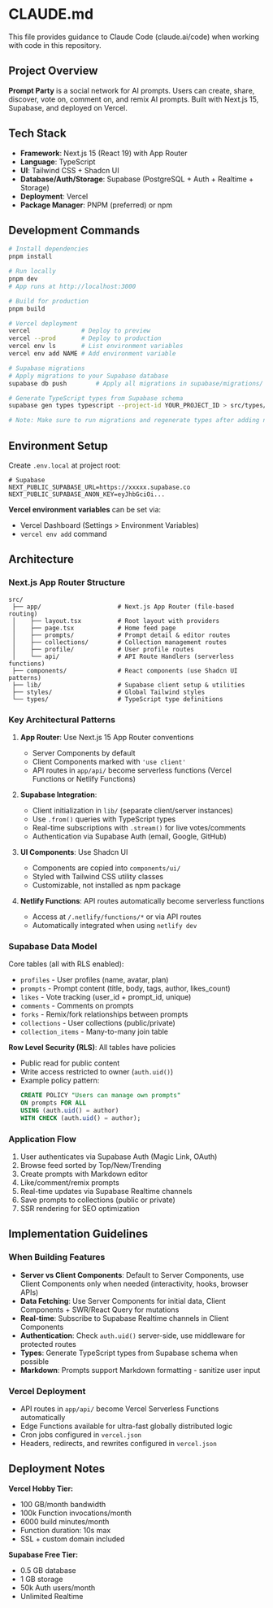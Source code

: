 # CLAUDE.md

This file provides guidance to Claude Code (claude.ai/code) when working with code in this repository.

## Project Overview

**Prompt Party** is a social network for AI prompts. Users can create, share, discover, vote on, comment on, and remix AI prompts. Built with Next.js 15, Supabase, and deployed on Vercel.

## Tech Stack

- **Framework**: Next.js 15 (React 19) with App Router
- **Language**: TypeScript
- **UI**: Tailwind CSS + Shadcn UI
- **Database/Auth/Storage**: Supabase (PostgreSQL + Auth + Realtime + Storage)
- **Deployment**: Vercel
- **Package Manager**: PNPM (preferred) or npm

## Development Commands

```bash
# Install dependencies
pnpm install

# Run locally
pnpm dev
# App runs at http://localhost:3000

# Build for production
pnpm build

# Vercel deployment
vercel              # Deploy to preview
vercel --prod       # Deploy to production
vercel env ls       # List environment variables
vercel env add NAME # Add environment variable

# Supabase migrations
# Apply migrations to your Supabase database
supabase db push        # Apply all migrations in supabase/migrations/

# Generate TypeScript types from Supabase schema
supabase gen types typescript --project-id YOUR_PROJECT_ID > src/types/supabase.ts

# Note: Make sure to run migrations and regenerate types after adding new tables/columns
```

## Environment Setup

Create `.env.local` at project root:

```env
# Supabase
NEXT_PUBLIC_SUPABASE_URL=https://xxxxx.supabase.co
NEXT_PUBLIC_SUPABASE_ANON_KEY=eyJhbGciOi...
```

**Vercel environment variables** can be set via:
- Vercel Dashboard (Settings > Environment Variables)
- `vercel env add` command

## Architecture

### Next.js App Router Structure

```
src/
 ├── app/                     # Next.js App Router (file-based routing)
 │    ├── layout.tsx          # Root layout with providers
 │    ├── page.tsx            # Home feed page
 │    ├── prompts/            # Prompt detail & editor routes
 │    ├── collections/        # Collection management routes
 │    ├── profile/            # User profile routes
 │    └── api/                # API Route Handlers (serverless functions)
 ├── components/              # React components (use Shadcn UI patterns)
 ├── lib/                     # Supabase client setup & utilities
 ├── styles/                  # Global Tailwind styles
 └── types/                   # TypeScript type definitions
```

### Key Architectural Patterns

1. **App Router**: Use Next.js 15 App Router conventions
   - Server Components by default
   - Client Components marked with `'use client'`
   - API routes in `app/api/` become serverless functions (Vercel Functions or Netlify Functions)

2. **Supabase Integration**:
   - Client initialization in `lib/` (separate client/server instances)
   - Use `.from()` queries with TypeScript types
   - Real-time subscriptions with `.stream()` for live votes/comments
   - Authentication via Supabase Auth (email, Google, GitHub)

3. **UI Components**: Use Shadcn UI
   - Components are copied into `components/ui/`
   - Styled with Tailwind CSS utility classes
   - Customizable, not installed as npm package

4. **Netlify Functions**: API routes automatically become serverless functions
   - Access at `/.netlify/functions/*` or via API routes
   - Automatically integrated when using `netlify dev`

### Supabase Data Model

Core tables (all with RLS enabled):

- `profiles` - User profiles (name, avatar, plan)
- `prompts` - Prompt content (title, body, tags, author, likes_count)
- `likes` - Vote tracking (user_id + prompt_id, unique)
- `comments` - Comments on prompts
- `forks` - Remix/fork relationships between prompts
- `collections` - User collections (public/private)
- `collection_items` - Many-to-many join table

**Row Level Security (RLS)**: All tables have policies
- Public read for public content
- Write access restricted to owner (`auth.uid()`)
- Example policy pattern:
  ```sql
  CREATE POLICY "Users can manage own prompts"
  ON prompts FOR ALL
  USING (auth.uid() = author)
  WITH CHECK (auth.uid() = author);
  ```

### Application Flow

1. User authenticates via Supabase Auth (Magic Link, OAuth)
2. Browse feed sorted by Top/New/Trending
3. Create prompts with Markdown editor
4. Like/comment/remix prompts
5. Real-time updates via Supabase Realtime channels
6. Save prompts to collections (public or private)
7. SSR rendering for SEO optimization

## Implementation Guidelines

### When Building Features

- **Server vs Client Components**: Default to Server Components, use Client Components only when needed (interactivity, hooks, browser APIs)
- **Data Fetching**: Use Server Components for initial data, Client Components + SWR/React Query for mutations
- **Real-time**: Subscribe to Supabase Realtime channels in Client Components
- **Authentication**: Check `auth.uid()` server-side, use middleware for protected routes
- **Types**: Generate TypeScript types from Supabase schema when possible
- **Markdown**: Prompts support Markdown formatting - sanitize user input

### Vercel Deployment

- API routes in `app/api/` become Vercel Serverless Functions automatically
- Edge Functions available for ultra-fast globally distributed logic
- Cron jobs configured in `vercel.json`
- Headers, redirects, and rewrites configured in `vercel.json`

## Deployment Notes

**Vercel Hobby Tier:**
- 100 GB/month bandwidth
- 100k Function invocations/month
- 6000 build minutes/month
- Function duration: 10s max
- SSL + custom domain included

**Supabase Free Tier:**
- 0.5 GB database
- 1 GB storage
- 50k Auth users/month
- Unlimited Realtime
